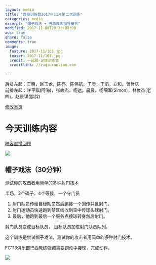 ```yaml
---
layout: media
title: "西丽训练营2017年11月第二次训练"
categories: media
excerpt: "帽子戏法 + 巴西教练指导细节"
modified: 2017-11-08T20:30+08:00
ads: true
share: false
comments: true
image:
  feature: 2017-11/101.jpg
  teaser: 2017-11/101.jpg
  credit: 一起踢·足球训练营
  creditlink: //zuqiuxunlian.com

---
```

后排左起：王腾，赵玉龙，陈亮，陈伟航，于庚，于滔，立和，曽哲庆     
前排左起：许平祺(阿海)，张峻杰，杨达，晨晨，杨细军(Simon)，林俊杰(老四)，赵景谋(胖胖)


<a href="https://github.com/zuqiuxunlian/zuqiuxunlian/edit/gh-pages/_posts/media/2017-11-08-training-20171108.md" class="btn-info">修改本页</a>

# 今天训练内容
<a href="https://mlive25.inke.cn/share/live.html?uid=56096085&liveid=1510146509167610&ctime=1510146509&share_uid=56096085&share_time=1511512130&share_from=" class="btn-success">映客直播回顾</a>

![]({{site.url}}/images/2017-11/102.jpg)

## 帽子戏法（30分钟）

测试你的攻击者用简单的多种射门技术

半场，3个碟子，4个等候，一个守门员

1. 射门队员传给目标队员然后跑接一个回传并且射门。
2. 射门运动员快速跑到禁区线收到空中传球头球射门。
3. 最后，他跑到最后一个服务点接球转身然后射门。

射门队员变成目标队员，
目标队员加进射门队员队列，

这个训练是尝试帽子戏法，测试你的攻击者用简单的多种射门技术。

FC116俱乐部巴西教练强调需要跑动中接球，完成动作。

![]({{site.url}}/images/2017-10/005.png)
